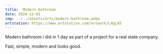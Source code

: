 ```yaml
---
title:  Modern bathroom
date: 2024-12-01
img: ../../assets/arts/modern-bathroom.webp
artstation: https://www.artstation.com/artwork/L4gLA5
---
```


Modern bathroom i did in 1 day as part of a project for a real state company.

Fast, simple, modern and looks good.